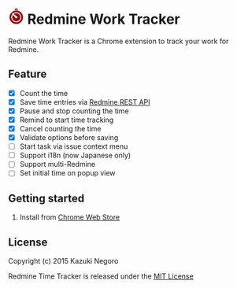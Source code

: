 # ![icon](src/icon/Stopclock_32.png) Redmine Work Tracker

Redmine Work Tracker is a Chrome extension to track your work for Redmine.

Feature
-------
- [x] Count the time
- [x] Save time entries via [Redmine REST API](http://www.redmine.org/projects/redmine/wiki/Rest_api)
- [x] Pause and stop counting the time
- [x] Remind to start time tracking
- [x] Cancel counting the time
- [x] Validate options before saving
- [ ] Start task via issue context menu
- [ ] Support i18n (now Japanese only)
- [ ] Support multi-Redmine
- [ ] Set initial time on popup view

Getting started
---------------
1. Install from [Chrome Web Store ](https://chrome.google.com/webstore/detail/redmine-time-tracker/ochpemfkoihonopofimlbofnmecopimj)

License
-------
Copyright (c) 2015 Kazuki Negoro

Redmine Time Tracker is released under the [MIT License](https://github.com/negokaz/chrome-redmine-time-tracker/blob/master/LICENSE)
